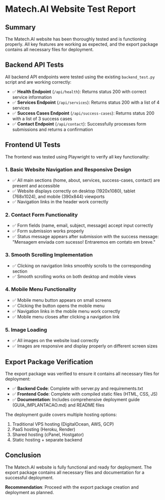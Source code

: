 # Matech.AI Website Test Report

## Summary
The Matech.AI website has been thoroughly tested and is functioning properly. All key features are working as expected, and the export package contains all necessary files for deployment.

## Backend API Tests
All backend API endpoints were tested using the existing `backend_test.py` script and are working correctly:

- ✅ **Health Endpoint** (`/api/health`): Returns status 200 with correct service information
- ✅ **Services Endpoint** (`/api/services`): Returns status 200 with a list of 4 services
- ✅ **Success Cases Endpoint** (`/api/success-cases`): Returns status 200 with a list of 3 success cases
- ✅ **Contact Endpoint** (`/api/contact`): Successfully processes form submissions and returns a confirmation

## Frontend UI Tests
The frontend was tested using Playwright to verify all key functionality:

### 1. Basic Website Navigation and Responsive Design
- ✅ All main sections (home, about, services, success-cases, contact) are present and accessible
- ✅ Website displays correctly on desktop (1920x1080), tablet (768x1024), and mobile (390x844) viewports
- ✅ Navigation links in the header work correctly

### 2. Contact Form Functionality
- ✅ Form fields (name, email, subject, message) accept input correctly
- ✅ Form submission works properly
- ✅ Status message appears after submission with the success message: "Mensagem enviada com sucesso! Entraremos em contato em breve."

### 3. Smooth Scrolling Implementation
- ✅ Clicking on navigation links smoothly scrolls to the corresponding section
- ✅ Smooth scrolling works on both desktop and mobile views

### 4. Mobile Menu Functionality
- ✅ Mobile menu button appears on small screens
- ✅ Clicking the button opens the mobile menu
- ✅ Navigation links in the mobile menu work correctly
- ✅ Mobile menu closes after clicking a navigation link

### 5. Image Loading
- ✅ All images on the website load correctly
- ✅ Images are responsive and display properly on different screen sizes

## Export Package Verification
The export package was verified to ensure it contains all necessary files for deployment:

- ✅ **Backend Code**: Complete with server.py and requirements.txt
- ✅ **Frontend Code**: Complete with compiled static files (HTML, CSS, JS)
- ✅ **Documentation**: Includes comprehensive deployment guide (GUIA_IMPLANTACAO.md) and README files

The deployment guide covers multiple hosting options:
1. Traditional VPS hosting (DigitalOcean, AWS, GCP)
2. PaaS hosting (Heroku, Render)
3. Shared hosting (cPanel, Hostgator)
4. Static hosting + separate backend

## Conclusion
The Matech.AI website is fully functional and ready for deployment. The export package contains all necessary files and documentation for a successful deployment.

**Recommendation**: Proceed with the export package creation and deployment as planned.